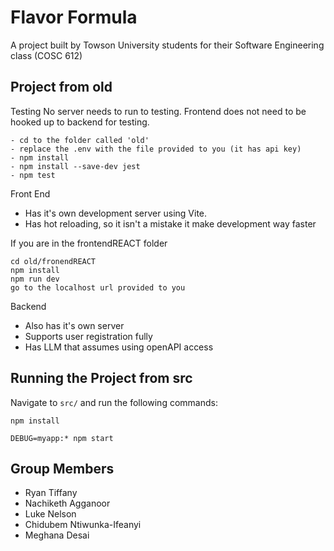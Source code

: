 # Flavor Formula

A project built by Towson University students for their Software Engineering class (COSC 612)

## Project from old

Testing
No server needs to run to testing.
Frontend does not need to be hooked up to backend for testing.

```
- cd to the folder called 'old'
- replace the .env with the file provided to you (it has api key)
- npm install
- npm install --save-dev jest 
- npm test
```

Front End
- Has it's own development server using Vite. 
- Has hot reloading, so it isn't a mistake it make development way faster


If you are in the frontendREACT folder

```
cd old/fronendREACT
npm install
npm run dev
go to the localhost url provided to you
```

Backend
- Also has it's own server
- Supports user registration fully
- Has LLM that assumes using openAPI access



## Running the Project from src

Navigate to `src/` and run the following commands:

```
npm install
```

```
DEBUG=myapp:* npm start
```

## Group Members

- Ryan Tiffany
- Nachiketh Agganoor
- Luke Nelson
- Chidubem Ntiwunka-Ifeanyi
- Meghana Desai

